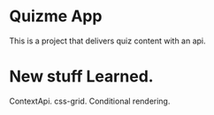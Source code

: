 # Quizme App

This is a project that delivers quiz content with an api.

# New stuff Learned.
ContextApi.
css-grid.
Conditional rendering.

